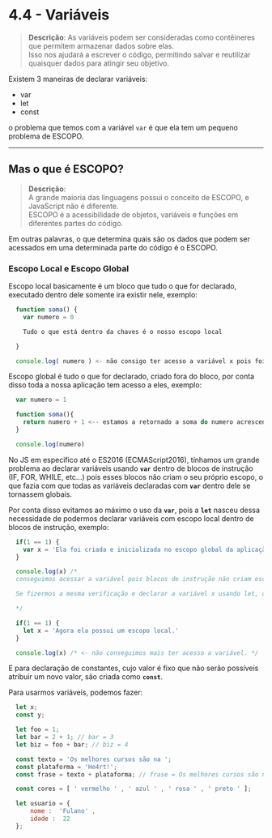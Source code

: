 # 4.4 - Variáveis

> **Descrição**:
  As variáveis ​​podem ser consideradas como contêineres que permitem armazenar dados sobre elas. \
  Isso nos ajudará a escrever o código, permitindo salvar e reutilizar quaisquer dados para atingir seu objetivo.

Existem 3 maneiras de declarar variáveis:
  - var
  - let
  - const

o problema que temos com a variável `var` é que ela tem um pequeno problema de ESCOPO.

---

## Mas o que é ESCOPO?

> **Descrição**: \
  A grande maioria das linguagens possui o conceito de ESCOPO, e JavaScript não é diferente. \
  ESCOPO é a acessibilidade de objetos, variáveis e funções em diferentes partes do código.

Em outras palavras, o que determina quais são os dados que podem ser acessados em uma determinada parte do código é o ESCOPO.

### Escopo Local e Escopo Global

Escopo local basicamente é um bloco que tudo o que for declarado, executado dentro dele somente ira existir nele, exemplo:

```javascript
  function soma() {
    var numero = 0

    Tudo o que está dentro da chaves é o nosso escopo local

  }

  console.log( numero ) <- não consigo ter acesso a variável x pois foi declarada dentro do escopo local da função soma
```

Escopo global é tudo o que for declarado, criado fora do bloco, por conta disso toda a nossa aplicação tem acesso a eles, exemplo:

```javascript
  var numero = 1

  function soma(){
    return numero + 1 <-- estamos a retornado a soma do numero acrescentando mais 1
  }

  console.log(numero)
```

No JS em especifico até o ES2016 (ECMAScript2016), tínhamos um grande problema ao declarar variáveis usando **`var`** dentro de blocos de instrução (IF, FOR, WHILE, etc...) pois esses blocos não criam o seu próprio escopo, o que fazia com que todas as variáveis declaradas com **`var`** dentro dele se tornassem globais.

Por conta disso evitamos ao máximo o uso da **`var`**, pois a **`let`** nasceu dessa necessidade de podermos declarar variáveis com escopo local dentro de blocos de instrução, exemplo:

```javascript
  if(1 == 1) {
    var x = 'Ela foi criada e inicializada no escopo global da aplicação.'
  }

  console.log(x) /*
  conseguimos acessar a variável pois blocos de instrução não criam escopo.

  Se fizermos a mesma verificação e declarar a variável x usando let, conseguimos criar um escopo local para ela:

  */

  if(1 == 1) {
    let x = 'Agora ela possui um escopo local.'
  }

  console.log(x) /* <- não conseguimos mais ter acesso a variável. */
```

E para declaração de constantes, cujo valor é fixo que não serão possíveis atribuir um novo valor, são criada como **`const`**.

Para usarmos variáveis, podemos fazer:

```javascript
  let x;
  const y;

  let foo = 1;
  let bar = 2 + 1; // bar = 3
  let biz = foo + bar; // biz = 4

  const texto = 'Os melhores cursos são na ';
  const plataforma = 'He4rt!';
  const frase = texto + plataforma; // frase = Os melhores cursos são na He4rt!

  const cores = [ ' vermelho ' , ' azul ' , ' rosa ' , ' preto ' ];

  let usuario = {
      nome :  'Fulano' ,
      idade :  22
  };
```

